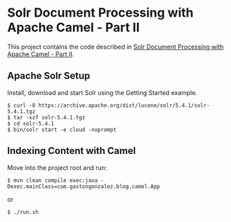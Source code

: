Solr Document Processing with Apache Camel - Part II
====================================================

This project contains the code described in [Solr Document Processing with Apache Camel - Part II](http://www.gastongonzalez.com/).

Apache Solr Setup
-----------------

Install, download and start Solr using the Getting Started example.

    $ curl -O https://archive.apache.org/dist/lucene/solr/5.4.1/solr-5.4.1.tgz
    $ tar -xzf solr-5.4.1.tgz
    $ cd solr-5.4.1
    $ bin/solr start -e cloud -noprompt


Indexing Content with Camel
---------------------------

Move into the project root and run:

    $ mvn clean compile exec:java -Dexec.mainClass=com.gastongonzalez.blog.camel.App

or

    $ ./run.sh
